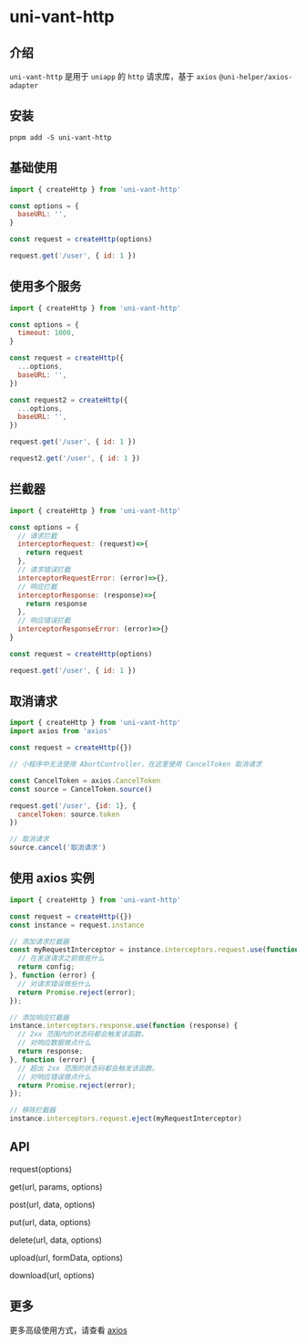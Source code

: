 # uni-vant-http

## 介绍

`uni-vant-http` 是用于 `uniapp` 的 `http` 请求库，基于 `axios` `@uni-helper/axios-adapter`

## 安装

```shell
pnpm add -S uni-vant-http
```

## 基础使用

```javascript
import { createHttp } from 'uni-vant-http'

const options = {
  baseURL: '',
}

const request = createHttp(options)

request.get('/user', { id: 1 })
```

## 使用多个服务
```javascript
import { createHttp } from 'uni-vant-http'

const options = {
  timeout: 1000,
}

const request = createHttp({
  ...options,
  baseURL: '',
})

const request2 = createHttp({
  ...options,
  baseURL: '',
})

request.get('/user', { id: 1 })

request2.get('/user', { id: 1 })
```

## 拦截器
```javascript
import { createHttp } from 'uni-vant-http'

const options = {
  // 请求拦截
  interceptorRequest: (request)=>{
    return request
  },
  // 请求错误拦截
  interceptorRequestError: (error)=>{},
  // 响应拦截
  interceptorResponse: (response)=>{
    return response
  },
  // 响应错误拦截
  interceptorResponseError: (error)=>{}
}

const request = createHttp(options)

request.get('/user', { id: 1 })
```

## 取消请求
```javascript
import { createHttp } from 'uni-vant-http'
import axios from 'axios'

const request = createHttp({})

// 小程序中无法使用 AbortController，在这里使用 CancelToken 取消请求

const CancelToken = axios.CancelToken
const source = CancelToken.source()

request.get('/user', {id: 1}, {
  cancelToken: source.token
})

// 取消请求
source.cancel('取消请求')
```

## 使用 axios 实例
```javascript
import { createHttp } from 'uni-vant-http'

const request = createHttp({})
const instance = request.instance

// 添加请求拦截器
const myRequestInterceptor = instance.interceptors.request.use(function (config) {
  // 在发送请求之前做些什么
  return config;
}, function (error) {
  // 对请求错误做些什么
  return Promise.reject(error);
});

// 添加响应拦截器
instance.interceptors.response.use(function (response) {
  // 2xx 范围内的状态码都会触发该函数。
  // 对响应数据做点什么
  return response;
}, function (error) {
  // 超出 2xx 范围的状态码都会触发该函数。
  // 对响应错误做点什么
  return Promise.reject(error);
});

// 移除拦截器
instance.interceptors.request.eject(myRequestInterceptor)
```

## API

request(options)

get(url, params, options)

post(url, data, options)

put(url, data, options)

delete(url, data, options)

upload(url, formData, options)

download(url, options)

## 更多

更多高级使用方式，请查看 [axios](https://axios-http.com/)